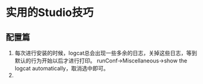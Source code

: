 # 实用的Studio技巧

## 配置篇

1. 每次进行安装的时候，logcat总会出现一些多余的日志，关掉这些日志，等到默认的行为开始以后才进行打印。
runConf->Miscellaneous->show the logcat automatically，取消选中即可。
1.